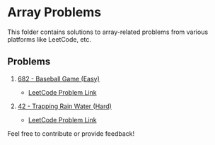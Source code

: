 # Array Problems

This folder contains solutions to array-related problems from various platforms like LeetCode, etc.

## Problems

1. [682 - Baseball Game (Easy)](../Arrays/BaseballGame.java)

    - [LeetCode Problem Link](https://leetcode.com/problems/baseball-game/)

2. [42 - Trapping Rain Water (Hard)](../Array/TrappingRainWater.java)
    - [LeetCode Problem Link](https://leetcode.com/problems/trapping-rain-water/)

Feel free to contribute or provide feedback!
